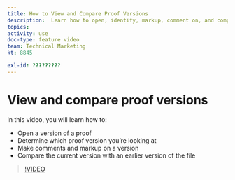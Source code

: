 ```yaml
---
title: How to View and Compare Proof Versions
description:  Learn how to open, identify, markup, comment on, and compare proof versions in [!DNL Adobe Workfront].
topics: 
activity: use
doc-type: feature video
team: Technical Marketing
kt: 8845

exl-id: ?????????
---
```

# View and compare proof versions

In this video, you will learn how to:

* Open a version of a proof
* Determine which proof version you’re looking at
* Make comments and markup on a version
* Compare the current version with an earlier version of the file 

>[!VIDEO](https://video.tv.adobe.com/v/335142/?quality=12)

<!--
## Learn more
* Compare proofs
-->
